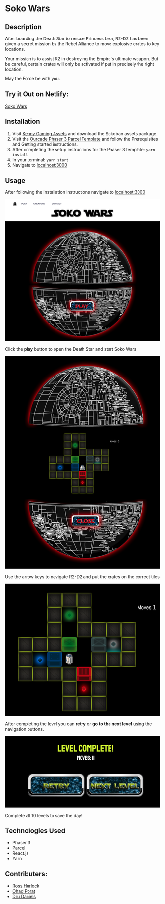# Soko Wars


## Description

After boarding the Death Star to rescue Princess Leia, R2-D2 has been given a secret mission by the Rebel Alliance to move explosive crates to key locations.

Your mission is to assist R2 in destroying the Empire's ultimate weapon. But be careful, certain crates will only be activated if put in precisely the right location.

May the Force be with you.

## Try it Out on Netlify:

[Soko Wars](https://soko-wars.netlify.app/)

## Installation

1. Visit [Kenny Gaming Assets](https://www.kenney.nl/assets/sokoban) and download the
   Sokoban assets package.
2. Visit the [Ourcade Phaser 3 Parcel Template](https://github.com/ourcade/phaser3-parcel-template) and follow the Prerequisites and Getting started instructions.
3. After completing the setup instructions for the Phaser 3 template:
   `yarn install`
4. In your terminal:
   `yarn start`
5. Navigate to [localhost:3000](http://localhost:3000/)

## Usage

After following the installation instructions navigate to [localhost:3000](http://localhost:3000/)

![Image of Homepage](/public/assets/homepage.png)

Click the **play** button to open the Death Star and start Soko Wars

![Image of Game](/public/assets/game.png)

Use the arrow keys to navigate R2-D2 and put the crates on the correct tiles

![Image of Gamplay](/public/assets/gameplay.png)

After completing the level you can **retry** or **go to the next level** using the navigation buttons.

![Image of Level Complete Screen](/public/assets/levelcomplete.png)

Complete all 10 levels to save the day!

## Technologies Used

- Phaser 3
- Parcel
- React.js
- Yarn

## Contributers:

- [Ross Hurlock](https://github.com/hurlockr)
- [Ohad Porat](https://github.com/ohad-porat)
- [Dru Daniels](https://github.com/Dru-Daniels)


